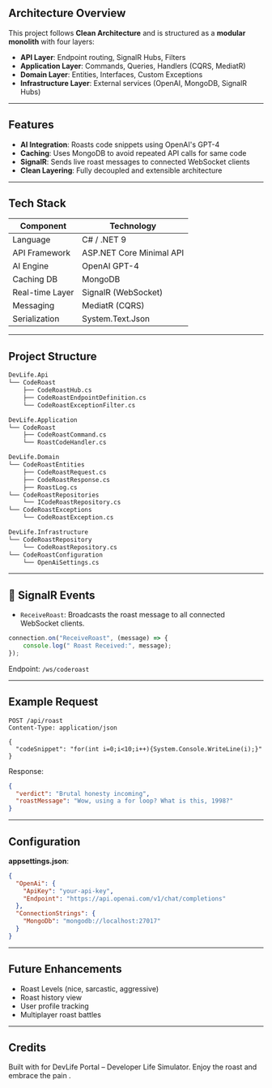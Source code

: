 
## Architecture Overview
This project follows **Clean Architecture** and is structured as a **modular monolith** with four layers:

- **API Layer**: Endpoint routing, SignalR Hubs, Filters
- **Application Layer**: Commands, Queries, Handlers (CQRS, MediatR)
- **Domain Layer**: Entities, Interfaces, Custom Exceptions
- **Infrastructure Layer**: External services (OpenAI, MongoDB, SignalR Hubs)

---

##  Features

- **AI Integration**: Roasts code snippets using OpenAI's GPT-4
-  **Caching**: Uses MongoDB to avoid repeated API calls for same code
-  **SignalR**: Sends live roast messages to connected WebSocket clients
-  **Clean Layering**: Fully decoupled and extensible architecture

---

##  Tech Stack

| Component       | Technology              |
|----------------|--------------------------|
| Language        | C# / .NET 9             |
| API Framework   | ASP.NET Core Minimal API|
| AI Engine       | OpenAI GPT-4            |
| Caching DB      | MongoDB                 |
| Real-time Layer | SignalR (WebSocket)     |
| Messaging       | MediatR (CQRS)          |
| Serialization   | System.Text.Json        |

---


## Project Structure

```bash
DevLife.Api
└── CodeRoast
    ├── CodeRoastHub.cs
    ├── CodeRoastEndpointDefinition.cs
    └── CodeRoastExceptionFilter.cs

DevLife.Application
└── CodeRoast
    ├── CodeRoastCommand.cs
    └── RoastCodeHandler.cs

DevLife.Domain
└── CodeRoastEntities
    ├── CodeRoastRequest.cs
    ├── CodeRoastResponse.cs
    ├── RoastLog.cs
└── CodeRoastRepositories
    └── ICodeRoastRepository.cs
└── CodeRoastExceptions
    └── CodeRoastException.cs

DevLife.Infrastructure
└── CodeRoastRepository
    └── CodeRoastRepository.cs
└── CodeRoastConfiguration
    └── OpenAiSettings.cs
```

---

## 📡 SignalR Events
- `ReceiveRoast`: Broadcasts the roast message to all connected WebSocket clients.

```js
connection.on("ReceiveRoast", (message) => {
    console.log(" Roast Received:", message);
});
```

Endpoint: `/ws/coderoast`

---

##  Example Request
```http
POST /api/roast
Content-Type: application/json

{
  "codeSnippet": "for(int i=0;i<10;i++){System.Console.WriteLine(i);}"
}
```

Response:
```json
{
  "verdict": "Brutal honesty incoming",
  "roastMessage": "Wow, using a for loop? What is this, 1998?"
}
```

---

##  Configuration
**appsettings.json**:
```json
{
  "OpenAi": {
    "ApiKey": "your-api-key",
    "Endpoint": "https://api.openai.com/v1/chat/completions"
  },
  "ConnectionStrings": {
    "MongoDb": "mongodb://localhost:27017"
  }
}
```

---

##  Future Enhancements
- Roast Levels (nice, sarcastic, aggressive)
- Roast history view
- User profile tracking
- Multiplayer roast battles 

---

##  Credits
Built with  for DevLife Portal – Developer Life Simulator. Enjoy the roast and embrace the pain .
